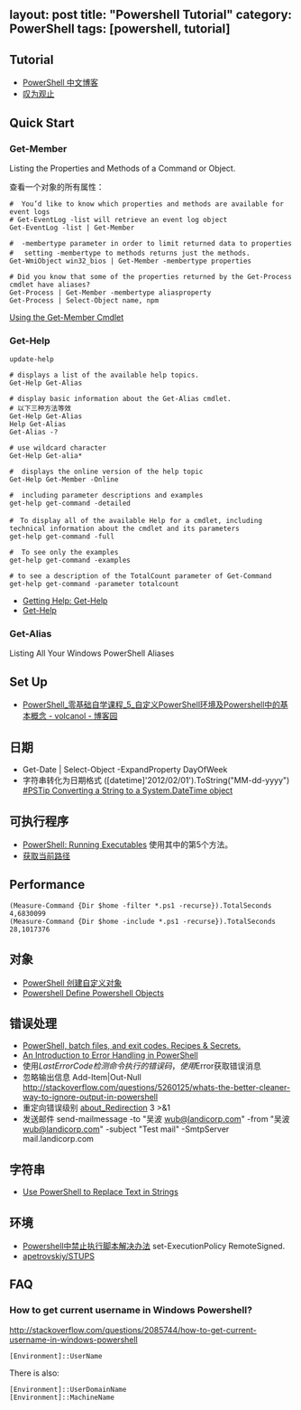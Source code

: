 layout: post
title: "Powershell Tutorial"
category: PowerShell
tags: [powershell, tutorial]
--- 

## Tutorial

- [PowerShell 中文博客](http://www.pstips.net/)
- [叹为观止](http://blog.vichamp.com/)

## Quick Start

### Get-Member

Listing the Properties and Methods of a Command or Object.

查看一个对象的所有属性：

```shell
#  You’d like to know which properties and methods are available for event logs
# Get-EventLog -list will retrieve an event log object
Get-EventLog -list | Get-Member

#  -membertype parameter in order to limit returned data to properties
#　 setting -membertype to methods returns just the methods.
Get-WmiObject win32_bios | Get-Member -membertype properties

# Did you know that some of the properties returned by the Get-Process cmdlet have aliases?
Get-Process | Get-Member -membertype aliasproperty
Get-Process | Select-Object name, npm
```

[Using the Get-Member Cmdlet](http://technet.microsoft.com/en-us/library/ee176854.aspx)

### Get-Help

    update-help

    # displays a list of the available help topics.
    Get-Help Get-Alias

    # display basic information about the Get-Alias cmdlet. 
    # 以下三种方法等效
    Get-Help Get-Alias
    Help Get-Alias
    Get-Alias -?

    # use wildcard character
    Get-Help Get-alia*

    #  displays the online version of the help topic
    Get-Help Get-Member -Online

    #  including parameter descriptions and examples
    get-help get-command -detailed

    #　To display all of the available Help for a cmdlet, including technical information about the cmdlet and its parameters
    get-help get-command -full

    #  To see only the examples
    get-help get-command -examples

    # to see a description of the TotalCount parameter of Get-Command
    get-help get-command -parameter totalcount

- [Getting Help: Get-Help](http://technet.microsoft.com/en-us/library/bb648604(v=vs.85).aspx)
- [Get-Help](http://technet.microsoft.com/zh-CN/library/hh849696.aspx)

### Get-Alias

Listing All Your Windows PowerShell Aliases

## Set Up

- [PowerShell_零基础自学课程_5_自定义PowerShell环境及Powershell中的基本概念 - volcanol - 博客园](http://www.cnblogs.com/volcanol/archive/2012/05/08/2490886.html)

## 日期

- Get-Date | Select-Object -ExpandProperty DayOfWeek
- 字符串转化为日期格式   ([datetime]'2012/02/01').ToString("MM-dd-yyyy") [#PSTip Converting a String to a System.DateTime object](http://www.powershellmagazine.com/2013/07/08/pstip-converting-a-string-to-a-system-datetime-object/)

## 可执行程序

- [PowerShell: Running Executables](http://social.technet.microsoft.com/wiki/contents/articles/7703.powershell-running-executables.aspx) 使用其中的第5个方法。
- [获取当前路径](http://superuser.com/questions/237902/how-can-one-show-the-current-directory-in-powershell)

## Performance

    (Measure-Command {Dir $home -filter *.ps1 -recurse}).TotalSeconds
    4,6830099
    (Measure-Command {Dir $home -include *.ps1 -recurse}).TotalSeconds
    28,1017376

## 对象

- [PowerShell 创建自定义对象](http://www.pstips.net/powershell-create-creating-custom-objects.html)
- [Powershell Define Powershell Objects](http://stackoverflow.com/questions/9885072/powershell-define-powershell-objects)

## 错误处理

- [PowerShell, batch files, and exit codes. Recipes & Secrets.](http://zduck.com/2012/powershell-batch-files-exit-codes/)
- [An Introduction to Error Handling in PowerShell](http://blogs.msdn.com/b/kebab/archive/2013/06/09/an-introduction-to-error-handling-in-powershell.aspx)
- 使用$LastErrorCode检测命令执行的错误码，使用$Error获取错误消息
- 忽略输出信息 Add-Item|Out-Null <http://stackoverflow.com/questions/5260125/whats-the-better-cleaner-way-to-ignore-output-in-powershell>
- 重定向错误级别 [about_Redirection](http://technet.microsoft.com/en-us/library/hh847746.aspx) 3 >&1
- 发送邮件 send-mailmessage -to "吴波 <wub@landicorp.com>" -from "吴波 <wub@landicorp.com>" -subject "Test mail" -SmtpServer mail.landicorp.com

## 字符串

- [Use PowerShell to Replace Text in Strings](http://blogs.technet.com/b/heyscriptingguy/archive/2011/03/21/use-powershell-to-replace-text-in-strings.aspx)

## 环境

- [Powershell中禁止执行脚本解决办法](http://www.cnblogs.com/shanyou/archive/2011/09/03/2165371.html) set-ExecutionPolicy RemoteSigned.
- [apetrovskiy/STUPS](https://github.com/apetrovskiy/STUPS)

## FAQ

### How to get current username in Windows Powershell?

<http://stackoverflow.com/questions/2085744/how-to-get-current-username-in-windows-powershell>

    [Environment]::UserName

There is also:

    [Environment]::UserDomainName
    [Environment]::MachineName